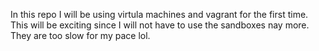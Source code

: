 In this repo I will be using virtula machines and vagrant for the first time. This will be exciting since I will not have to use the sandboxes nay more. They are too slow for my pace lol.
